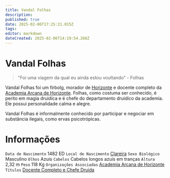```yaml
---
title: Vandal Folhas
description: 
published: true
date: 2025-02-06T17:25:21.015Z
tags: 
editor: markdown
dateCreated: 2025-02-06T14:19:54.268Z
---
```


# Vandal Folhas

> "Foi uma viagem da qual eu ainda estou voultando" - Folhas

Vandal Folhas foi um firbolg, morador de [Horizonte](/lugares/plano-material/drafeon/sul-de-drafeon/horizonte) e docente completo da [Academia Arcana de Horizonte](/faccoes/nacoes/imperio-dragao/academia-arcana-de-horizonte). Folhas, como costuma ser conhecido, é perito em magia druidíca e é chefe do departamento druidíco da academia. Ele possui personalidade calma e alegre.

Vandal Folhas é informalmente conhecido por participar e negociar em substância ilegais, como ervas psicotrópicas.

# Informações
`Data de Nascimento` 1482 ED
`Local de Nascimento` [Clareira](/lugares/plano-material/drafeon/sudoeste-de-drafeon/clareira)
`Sexo Biológico` Masculino
`Olhos` Azuis
`Cabelos` Cabelos longos azuis em tranças
`Altura` 2,32 m
`Peso` 118 Kg
`Organizações Associadas` [Academia Arcana de Horizonte](/faccoes/nacoes/imperio-dragao/academia-arcana-de-horizonte)
`Títulos` [Docente Completo e Chefe Druida](/rankings-e-titulos/academia-arcana-de-horizonte)